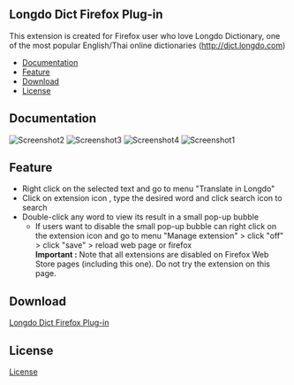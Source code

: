 Longdo Dict Firefox Plug-in
-------------

This extension is created for Firefox user who love Longdo Dictionary, one of the most popular English/Thai online dictionaries (http://dict.longdo.com)
* [Documentation](#documentation)
* [Feature](#feature)
* [Download](#download)
* [License](#license)

## Documentation
![Screenshot2](https://user-images.githubusercontent.com/51812582/62185585-415ec000-b38d-11e9-95ab-31a08c9b28d6.png)
![Screenshot3](https://user-images.githubusercontent.com/51812582/62185590-47ed3780-b38d-11e9-9864-dda1379ac09d.png)
![Screenshot4](https://user-images.githubusercontent.com/51812582/62185591-47ed3780-b38d-11e9-8818-77fef0932bbf.png)
![Screenshot1](https://user-images.githubusercontent.com/51812582/62185600-4cb1eb80-b38d-11e9-93a0-d43852e117ec.png)


## Feature
- Right click on the selected text and go to menu "Translate in Longdo"
- Click on extension icon , type the desired  word and click search icon to search
- Double-click any word to view its result in a small pop-up bubble
   - If users want to disable the small pop-up bubble can right click on the extension icon and go to menu "Manage extension"  >  click "off" > click "save" >  reload web page or firefox  
**Important :** Note that all extensions are disabled on Firefox Web Store pages (including this one). Do not try the extension on this page.

## Download
[Longdo Dict Firefox Plug-in]()

## License
[License]()
